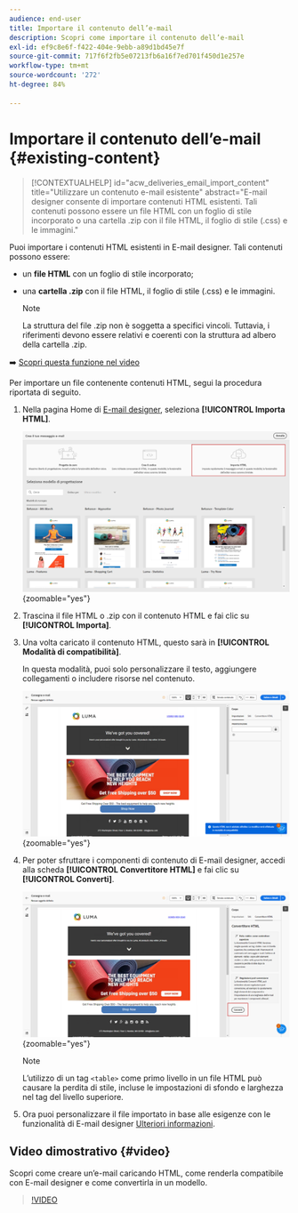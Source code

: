 ```yaml
---
audience: end-user
title: Importare il contenuto dell’e-mail
description: Scopri come importare il contenuto dell’e-mail
exl-id: ef9c8e6f-f422-404e-9ebb-a89d1bd45e7f
source-git-commit: 717f6f2fb5e07213fb6a16f7ed701f450d1e257e
workflow-type: tm+mt
source-wordcount: '272'
ht-degree: 84%

---
```


# Importare il contenuto dell’e-mail {#existing-content}

>[!CONTEXTUALHELP]
>id="acw_deliveries_email_import_content"
>title="Utilizzare un contenuto e-mail esistente"
>abstract="E-mail designer consente di importare contenuti HTML esistenti. Tali contenuti possono essere un file HTML con un foglio di stile incorporato o una cartella .zip con il file HTML, il foglio di stile (.css) e le immagini."

Puoi importare i contenuti HTML esistenti in E-mail designer. Tali contenuti possono essere:

* un **file HTML** con un foglio di stile incorporato;
* una **cartella .zip** con il file HTML, il foglio di stile (.css) e le immagini.

  >[!NOTE]
  >
  >La struttura del file .zip non è soggetta a specifici vincoli. Tuttavia, i riferimenti devono essere relativi e coerenti con la struttura ad albero della cartella .zip.

➡️ [Scopri questa funzione nel video](#video)

Per importare un file contenente contenuti HTML, segui la procedura riportata di seguito.

1. Nella pagina Home di [E-mail designer](get-started-email-designer.md), seleziona **[!UICONTROL Importa HTML]**.

   ![](assets/html-import.png){zoomable="yes"}

1. Trascina il file HTML o .zip con il contenuto HTML e fai clic su **[!UICONTROL Importa]**.

1. Una volta caricato il contenuto HTML, questo sarà in **[!UICONTROL Modalità di compatibilità]**.

   In questa modalità, puoi solo personalizzare il testo, aggiungere collegamenti o includere risorse nel contenuto.

   ![](assets/html-imported.png){zoomable="yes"}

1. Per poter sfruttare i componenti di contenuto di E-mail designer, accedi alla scheda **[!UICONTROL Convertitore HTML]** e fai clic su **[!UICONTROL Converti]**.

   ![](assets/html-imported-2.png){zoomable="yes"}

   >[!NOTE]
   >
   > L’utilizzo di un tag `<table>` come primo livello in un file HTML può causare la perdita di stile, incluse le impostazioni di sfondo e larghezza nel tag del livello superiore.

1. Ora puoi personalizzare il file importato in base alle esigenze con le funzionalità di E-mail designer [Ulteriori informazioni](content-components.md).

## Video dimostrativo {#video}

Scopri come creare un’e-mail caricando HTML, come renderla compatibile con E-mail designer e come convertirla in un modello.

>[!VIDEO](https://video.tv.adobe.com/v/3427633/?quality=12)
